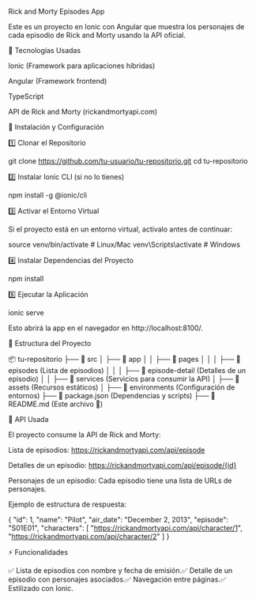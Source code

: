 Rick and Morty Episodes App

Este es un proyecto en Ionic con Angular que muestra los personajes de cada episodio de Rick and Morty usando la API oficial.

🚀 Tecnologías Usadas

Ionic (Framework para aplicaciones híbridas)

Angular (Framework frontend)

TypeScript

API de Rick and Morty (rickandmortyapi.com)

📌 Instalación y Configuración

1️⃣ Clonar el Repositorio

git clone https://github.com/tu-usuario/tu-repositorio.git
cd tu-repositorio

2️⃣ Instalar Ionic CLI (si no lo tienes)

npm install -g @ionic/cli

3️⃣ Activar el Entorno Virtual

Si el proyecto está en un entorno virtual, actívalo antes de continuar:

source venv/bin/activate  # Linux/Mac
venv\Scripts\activate     # Windows

4️⃣ Instalar Dependencias del Proyecto

npm install

5️⃣ Ejecutar la Aplicación

ionic serve

Esto abrirá la app en el navegador en http://localhost:8100/.

📂 Estructura del Proyecto

📦 tu-repositorio
├── 📂 src
│   ├── 📂 app
│   │   ├── 📂 pages
│   │   │   ├── 📂 episodes (Lista de episodios)
│   │   │   ├── 📂 episode-detail (Detalles de un episodio)
│   │   ├── 📂 services (Servicios para consumir la API)
│   ├── 📂 assets (Recursos estáticos)
│   ├── 📂 environments (Configuración de entornos)
├── 📜 package.json (Dependencias y scripts)
├── 📜 README.md (Este archivo 📄)

📡 API Usada

El proyecto consume la API de Rick and Morty:

Lista de episodios: https://rickandmortyapi.com/api/episode

Detalles de un episodio: https://rickandmortyapi.com/api/episode/{id}

Personajes de un episodio: Cada episodio tiene una lista de URLs de personajes.

Ejemplo de estructura de respuesta:

{
  "id": 1,
  "name": "Pilot",
  "air_date": "December 2, 2013",
  "episode": "S01E01",
  "characters": [
    "https://rickandmortyapi.com/api/character/1",
    "https://rickandmortyapi.com/api/character/2"
  ]
}

⚡ Funcionalidades

✅ Lista de episodios con nombre y fecha de emisión.✅ Detalle de un episodio con personajes asociados.✅ Navegación entre páginas.✅ Estilizado con Ionic.


